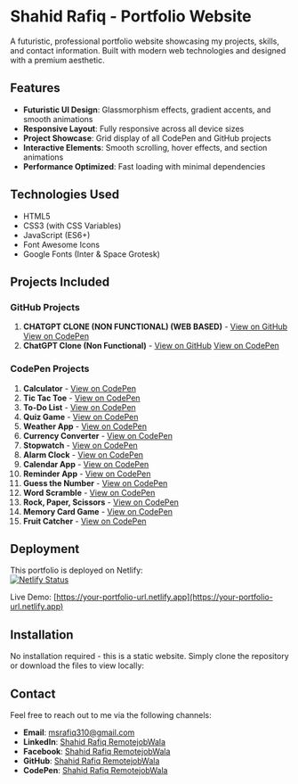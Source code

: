 # Shahid Rafiq - Portfolio Website

A futuristic, professional portfolio website showcasing my projects, skills, and contact information. Built with modern web technologies and designed with a premium aesthetic.

## Features

- **Futuristic UI Design**: Glassmorphism effects, gradient accents, and smooth animations
- **Responsive Layout**: Fully responsive across all device sizes
- **Project Showcase**: Grid display of all CodePen and GitHub projects
- **Interactive Elements**: Smooth scrolling, hover effects, and section animations
- **Performance Optimized**: Fast loading with minimal dependencies

## Technologies Used

- HTML5
- CSS3 (with CSS Variables)
- JavaScript (ES6+)
- Font Awesome Icons
- Google Fonts (Inter & Space Grotesk)

## Projects Included

### GitHub Projects
1. **CHATGPT CLONE (NON FUNCTIONAL) (WEB BASED)** - [View on GitHub](https://github.com/Shahid-Rafiq-RemotejobWala/CHATGPT-CLONE-NON-FUNCTIONAL-WEB-BASED-) [View on CodePen](https://codepen.io/Shahid-Rafiq-RemotejobWala/full/gbOzjmv)
2. **ChatGPT Clone (Non Functional)** - [View on GitHub](https://github.com/Shahid-Rafiq-RemotejobWala/CHATGPT-CLONE-NON-FUNCTIONAL-WEB-BASED-) [View on CodePen](https://codepen.io/Shahid-Rafiq-RemotejobWala/full/MYWGxmM)

### CodePen Projects
1. **Calculator** - [View on CodePen](https://codepen.io/Shahid-Rafiq-RemotejobWala/full/emYEaRv)
2. **Tic Tac Toe** - [View on CodePen](https://codepen.io/Shahid-Rafiq-RemotejobWala/full/zxYEGqZ)
3. **To-Do List** - [View on CodePen](https://codepen.io/Shahid-Rafiq-RemotejobWala/full/XJWeKBo)
4. **Quiz Game** - [View on CodePen](https://codepen.io/Shahid-Rafiq-RemotejobWala/full/vEYeyya)
5. **Weather App** - [View on CodePen](https://codepen.io/Shahid-Rafiq-RemotejobWala/full/ZYEXrEb)
6. **Currency Converter** - [View on CodePen](https://codepen.io/Shahid-Rafiq-RemotejobWala/full/ogNGJgX)
7. **Stopwatch** - [View on CodePen](https://codepen.io/Shahid-Rafiq-RemotejobWala/full/QwWqzeP)
8. **Alarm Clock** - [View on CodePen](https://codepen.io/Shahid-Rafiq-RemotejobWala/full/ByawXwY)
9. **Calendar App** - [View on CodePen](https://codepen.io/Shahid-Rafiq-RemotejobWala/full/PwoOWRZ)
10. **Reminder App** - [View on CodePen](https://codepen.io/Shahid-Rafiq-RemotejobWala/full/gbOXzoR)
11. **Guess the Number** - [View on CodePen](https://codepen.io/Shahid-Rafiq-RemotejobWala/full/GgROdeO)
12. **Word Scramble** - [View on CodePen](https://codepen.io/Shahid-Rafiq-RemotejobWala/full/KwKyeoK)
13. **Rock, Paper, Scissors** - [View on CodePen](https://codepen.io/Shahid-Rafiq-RemotejobWala/full/wBvPxKv)
14. **Memory Card Game** - [View on CodePen](https://codepen.io/Shahid-Rafiq-RemotejobWala/full/QwWOBqG)
15. **Fruit Catcher** - [View on CodePen](https://codepen.io/Shahid-Rafiq-RemotejobWala/full/bNGYPje)

## Deployment

This portfolio is deployed on Netlify:  
[![Netlify Status](https://api.netlify.com/api/v1/badges/YOUR-DEPLOYMENT-ID/deploy-status)](https://app.netlify.com/sites/YOUR-SITE-NAME/deploys)

Live Demo: [https://your-portfolio-url.netlify.app](https://your-portfolio-url.netlify.app)

## Installation

No installation required - this is a static website. Simply clone the repository or download the files to view locally:

## Contact
Feel free to reach out to me via the following channels:
- **Email**: [msrafiq310@gmail.com](mailto:msrafiq310@gmail.com)
- **LinkedIn**: [Shahid Rafiq RemotejobWala](https://www.linkedin.com/in/shahid-rafiq-remotejobwala)
- **Facebook**: [Shahid Rafiq RemotejobWala](https://www.facebook.com/profile.php?id=100004719165786)
- **GitHub**: [Shahid Rafiq RemotejobWala](https://github.com/Shahid-Rafiq-RemotejobWala)
- **CodePen**: [Shahid Rafiq RemotejobWala](https://codepen.io/Shahid-Rafiq-RemotejobWala)
